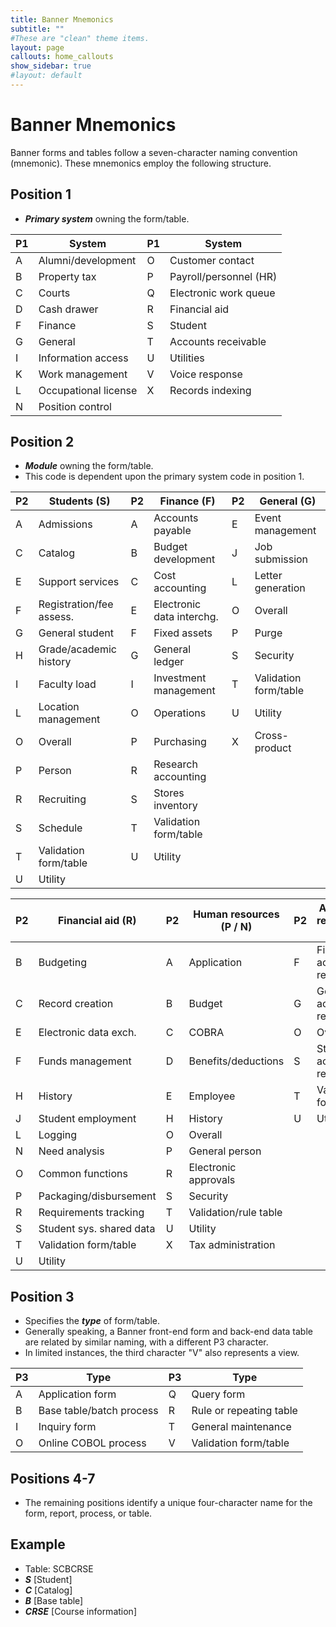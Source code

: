 ```yaml
---
title: Banner Mnemonics
subtitle: ""
#These are "clean" theme items.
layout: page
callouts: home_callouts
show_sidebar: true
#layout: default
---
```


# Banner Mnemonics

Banner forms and tables follow a seven-character naming convention (mnemonic).  These mnemonics employ the following structure.

## Position 1
- ***Primary system*** owning the form/table.

P1 | System                    | P1 | System                    
-- | ------------------------- | -- | ------------------------- 
A  | Alumni/development        | O  | Customer contact
B  | Property tax              | P  | Payroll/personnel (HR)
C  | Courts                    | Q  | Electronic work queue
D  | Cash drawer               | R  | Financial aid
F  | Finance                   | S  | Student
G  | General                   | T  | Accounts receivable
I  | Information access        | U  | Utilities
K  | Work management           | V  | Voice response
L  | Occupational license      | X  | Records indexing
N  | Position control
  
## Position 2
- ***Module*** owning the form/table.
- This code is dependent upon the primary system code in position 1.
  
P2 | Students (S)              | P2 | Finance (F)               | P2 | General (G)               
-- | ------------------------- | -- | ------------------------- | -- | ------------------------- 
A  | Admissions                | A  | Accounts payable          | E  | Event management          
C  | Catalog                   | B  | Budget development        | J  | Job submission            
E  | Support services          | C  | Cost accounting           | L  | Letter generation   
F  | Registration/fee assess.  | E  | Electronic data interchg. | O  | Overall                   
G  | General student           | F  | Fixed assets              | P  | Purge                     
H  | Grade/academic history    | G  | General ledger            | S  | Security                  
I  | Faculty load              | I  | Investment management     | T  | Validation form/table   
L  | Location management       | O  | Operations                | U  | Utility           
O  | Overall                   | P  | Purchasing                | X  | Cross-product   
P  | Person                    | R  | Research accounting
R  | Recruiting                | S  | Stores inventory
S  | Schedule                  | T  | Validation form/table
T  | Validation form/table     | U  | Utility
U  | Utility
      

P2 | Financial aid (R)         | P2 | Human resources (P / N)   | P2 | Accounts receivable (T)               
-- | ------------------------- | -- | ------------------------- | -- | ------------------------- 
B  | Budgeting                 | A  | Application               | F  | Finance accounts rec.
C  | Record creation           | B  | Budget                    | G  | General accounts rec.
E  | Electronic data exch.     | C  | COBRA                     | O  | Overall
F  | Funds management          | D  | Benefits/deductions       | S  | Students accounts rec.
H  | History                   | E  | Employee                  | T  | Validation form/table
J  | Student employment        | H  | History                   | U  | Utility
L  | Logging                   | O  | Overall                   |    |
N  | Need analysis             | P  | General person            |    | 
O  | Common functions          | R  | Electronic approvals      |    | 
P  | Packaging/disbursement    | S  | Security                  |    | 
R  | Requirements tracking     | T  | Validation/rule table     |    | 
S  | Student sys. shared data  | U  | Utility                   |    |
T  | Validation form/table     | X  | Tax administration        |    |
U  | Utility                   |    |                           |    |
  
## Position 3
- Specifies the ***type*** of form/table.
- Generally speaking, a Banner front-end form and back-end data table are related by similar naming, with a different P3 character.
- In limited instances, the third character "V" also represents a view.

P3 | Type                      | P3 | Type
-- | ------------------------- | -- | ------------------------- 
A  | Application form          | Q  | Query form
B  | Base table/batch process  | R  | Rule or repeating table
I  | Inquiry form              | T  | General maintenance
O  | Online COBOL process      | V  | Validation form/table

## Positions 4-7
- The remaining positions identify a unique four-character name for the form, report, process, or table.

## Example
- Table: SCBCRSE
- ***S*** [Student]
- ***C*** [Catalog]
- ***B*** [Base table]
- ***CRSE*** [Course information]
  

      